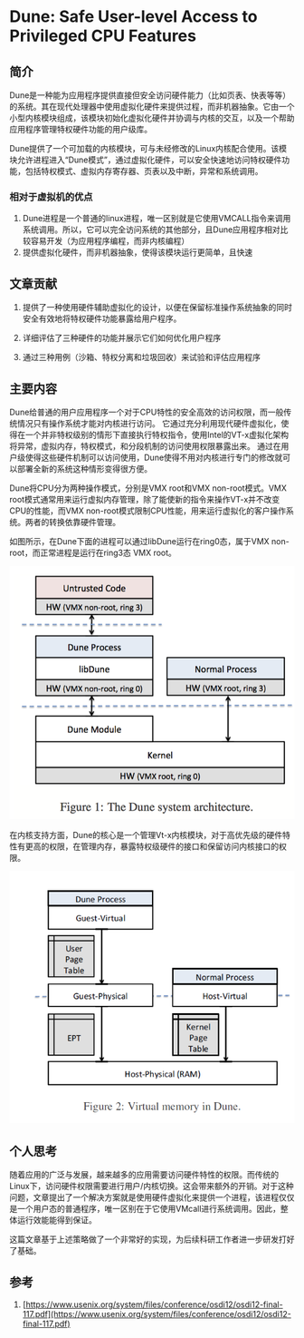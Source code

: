 # Dune: Safe User-level Access to Privileged CPU Features

## 简介

Dune是一种能为应用程序提供直接但安全访问硬件能力（比如页表、快表等等）的系统。其在现代处理器中使用虚拟化硬件来提供过程，而非机器抽象。它由一个小型内核模块组成，该模块初始化虚拟化硬件并协调与内核的交互，以及一个帮助应用程序管理特权硬件功能的用户级库。

Dune提供了一个可加载的内核模块，可与未经修改的Linux内核配合使用。该模块允许进程进入“Dune模式”，通过虚拟化硬件，可以安全快速地访问特权硬件功能，包括特权模式、虚拟内存寄存器、页表以及中断，异常和系统调用。

### 相对于虚拟机的优点

1. Dune进程是一个普通的linux进程，唯一区别就是它使用VMCALL指令来调用系统调用。所以，它可以完全访问系统的其他部分，且Dune应用程序相对比较容易开发（为应用程序编程，而非内核编程）
2. 提供虚拟化硬件，而非机器抽象，使得该模块运行更简单，且快速

## 文章贡献

1. 提供了一种使用硬件辅助虚拟化的设计，以便在保留标准操作系统抽象的同时安全有效地将特权硬件功能暴露给用户程序。

2. 详细评估了三种硬件的功能并展示它们如何优化用户程序
3. 通过三种用例（沙箱、特权分离和垃圾回收）来试验和评估应用程序

## 主要内容

Dune给普通的用户应用程序一个对于CPU特性的安全高效的访问权限，而一般传统情况只有操作系统才能对内核进行访问。 它通过充分利用现代硬件虚拟化，使得在一个并非特权级别的情形下直接执行特权指令，使用Intel的VT-x虚拟化架构将异常，虚拟内存，特权模式，和分段机制的访问使用权限暴露出来。 通过在用户级使得这些硬件机制可以访问使用，Dune使得不用对内核进行专门的修改就可以部署全新的系统这种情形变得很方便。

Dune将CPU分为两种操作模式，分别是VMX root和VMX non-root模式。VMX root模式通常用来运行虚拟内存管理，除了能使新的指令来操作VT-x并不改变CPU的性能，而VMX non-root模式限制CPU性能，用来运行虚拟化的客户操作系统。两者的转换依靠硬件管理。

如图所示，在Dune下面的进程可以通过libDune运行在ring0态，属于VMX non-root，而正常进程是运行在ring3态 VMX root。

![1](pic/1.png)

在内核支持方面，Dune的核心是一个管理Vt-x内核模块，对于高优先级的硬件特性有更高的权限，在管理内存，暴露特权级硬件的接口和保留访问内核接口的权限。

![2](pic/2.png)

## 个人思考

随着应用的广泛与发展，越来越多的应用需要访问硬件特性的权限。而传统的Linux下，访问硬件权限需要进行用户/内核切换。这会带来额外的开销。对于这种问题，文章提出了一个解决方案就是使用硬件虚拟化来提供一个进程，该进程仅仅是一个用户态的普通程序，唯一区别在于它使用VMcall进行系统调用。因此，整体运行效能能得到保证。

这篇文章基于上述策略做了一个非常好的实现，为后续科研工作者进一步研发打好了基础。



## 参考

1. [https://www.usenix.org/system/files/conference/osdi12/osdi12-final-117.pdf](https://www.usenix.org/system/files/conference/osdi12/osdi12-final-117.pdf)


